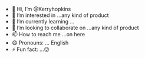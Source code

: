 - 👋 Hi, I’m @Kerryhopkins
- 👀 I’m interested in ...any kind of product 
- 🌱 I’m currently learning ...
- 💞️ I’m looking to collaborate on ...any kind of product 
- 📫 How to reach me ...on here 
- 😄 Pronouns: ... English 
- ⚡ Fun fact: ...😜

<!---
Kerryhopkins/Kerryhopkins is a ✨ special ✨ repository because its `README.md` (this file) appears on your GitHub profile.
You can click the Preview link to take a look at your changes.
--->
